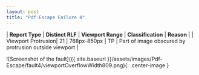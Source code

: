 ```yaml
---
layout: post
title: "Pdf-Escape Failure 4"
---
```

| **Report Type** | **Distinct RLF** | **Viewport Range** | **Classification** | **Reason** |
| Viewport Protrusion| 21 | 768px-850px | TP | Part of image obscured by protrusion outside viewport | 

![Screenshot of the fault]({{ site.baseurl }}/assets/images/Pdf-Escape/fault4/viewportOverflowWidth809.png){: .center-image }